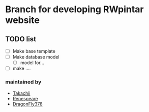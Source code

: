 # Branch for developing RWpintar website

## TODO list
- [ ] Make base template 
- [ ] Make database model
  - [ ] model for...
- [ ] make ....

### maintained by 
- [Takachii](https://github.com/Takachii15)
- [Renespeare](https://github.com/Renespeare)
- [DragonFly378](https://github.com/DragonFly378)

